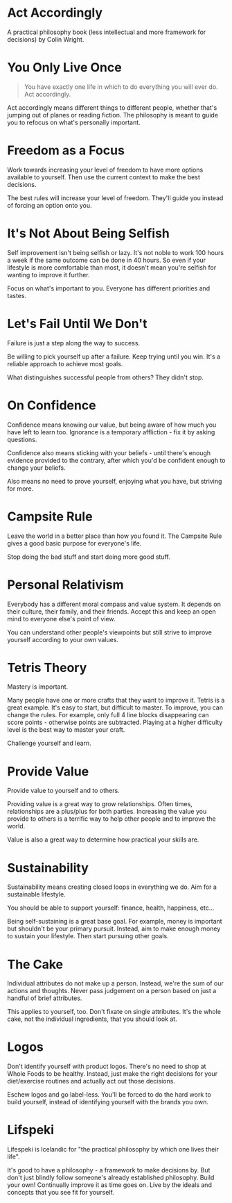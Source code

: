 Act Accordingly
===============

A practical philosophy book (less intellectual and more framework for decisions) by Colin Wright.

You Only Live Once
==================

> You have exactly one life in which to do everything you will ever do.
> Act accordingly.

Act accordingly means different things to different people, whether that's jumping out of planes
or reading fiction.  The philosophy is meant to guide you to refocus on what's personally important.

Freedom as a Focus
==================

Work towards increasing your level of freedom to have more options available to yourself.  Then use
the current context to make the best decisions.

The best rules will increase your level of freedom.  They'll guide you instead of forcing an option
onto you.

It's Not About Being Selfish
============================

Self improvement isn't being selfish or lazy.  It's not noble to work 100 hours a week if the same
outcome can be done in 40 hours.  So even if your lifestyle is more comfortable than most, it
doesn't mean you're selfish for wanting to improve it further.

Focus on what's important to you.  Everyone has different priorities and tastes.

Let's Fail Until We Don't
=========================

Failure is just a step along the way to success.

Be willing to pick yourself up after a failure.  Keep trying until you win.  It's a reliable
approach to achieve most goals.

What distinguishes successful people from others?  They didn't stop.

On Confidence
=============

Confidence means knowing our value, but being aware of how much you have left to learn too.
Ignorance is a temporary affliction - fix it by asking questions.

Confidence also means sticking with your beliefs - until there's enough evidence provided to the
contrary, after which you'd be confident enough to change your beliefs. 

Also means no need to prove yourself, enjoying what you have, but striving for more.

Campsite Rule
=============

Leave the world in a better place than how you found it.  The Campsite Rule gives a good basic
purpose for everyone's life.

Stop doing the bad stuff and start doing more good stuff.

Personal Relativism
===================

Everybody has a different moral compass and value system.  It depends on their culture, their
family, and their friends.  Accept this and keep an open mind to everyone else's point of view.

You can understand other people's viewpoints but still strive to improve yourself according to
your own values.

Tetris Theory
=============

Mastery is important.

Many people have one or more crafts that they want to improve it.  Tetris is a great example.  It's
easy to start, but difficult to master.  To improve, you can change the rules.  For example, only
full 4 line blocks disappearing can score points - otherwise points are subtracted.  Playing at a
higher difficulty level is the best way to master your craft.

Challenge yourself and learn.

Provide Value
=============

Provide value to yourself and to others.

Providing value is a great way to grow relationships.  Often times, relationships are a plus/plus
for both parties.  Increasing the value you provide to others is a terrific way to help other people
and to improve the world.

Value is also a great way to determine how practical your skills are.

Sustainability
==============

Sustainability means creating closed loops in everything we do.  Aim for a sustainable lifestyle.

You should be able to support yourself: finance, health, happiness, etc...

Being self-sustaining is a great base goal.  For example, money is important but shouldn't be your
primary pursuit.  Instead, aim to make enough money to sustain your lifestyle.  Then start pursuing
other goals.

The Cake
========

Individual attributes do not make up a person.  Instead, we're the sum of our actions and
thoughts.  Never pass judgement on a person based on just a handful of brief attributes.

This applies to yourself, too.  Don't fixate on single attributes.  It's the whole cake, not the
individual ingredients, that you should look at.

Logos
=====

Don't identify yourself with product logos.  There's no need to shop at Whole Foods to be healthy.
Instead, just make the right decisions for your diet/exercise routines and actually act out those
decisions.

Eschew logos and go label-less.  You'll be forced to do the hard work to build yourself, instead of
identifying yourself with the brands you own.

Lifspeki
========

Lifespeki is Icelandic for "the practical philosophy by which one lives their life".

It's good to have a philosophy - a framework to make decisions by.  But don't just blindly follow
someone's already established philosophy.  Build your own!  Continually improve it as time goes on.
Live by the ideals and concepts that you see fit for yourself.
